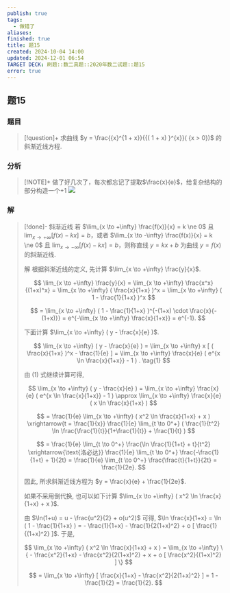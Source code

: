 ```yaml
---
publish: true
tags:
  - 做错了
aliases: 
finished: true
title: 题15
created: 2024-10-04 14:00
updated: 2024-12-01 06:54
TARGET DECK: 刷题::数二真题::2020年数二试题::题15
error: true
---
```

## 题15
### 题目
> [!question]+
> 求曲线 $y = \frac{{x}^{1 + x}}{{( 1 + x) }^{x}}( {x > 0})$ 的斜渐近线方程.
### 分析
> [!NOTE]+
> 做了好几次了，每次都忘记了提取$\frac{x}{e}$，给复杂结构的部分构造一个+1
> ![](https://img.hwenyi.tech/202412121242551.webp)
### 解
> [!done]-
> 斜渐近线 若 $\lim_{x \to +\infty} \frac{f(x)}{x} = k \ne 0$ 且 $\lim_{x \to +\infty} [f(x) - kx] = b$，或者 $\lim_{x \to -\infty} \frac{f(x)}{x} = k \ne 0$ 且 $\lim_{x \to -\infty} [f(x) - kx] = b$，则称直线 $y = kx + b$ 为曲线 $y = f(x)$ 的斜渐近线.
> 
> 解 根据斜渐近线的定义, 先计算 $\lim_{x \to +\infty} \frac{y}{x}$.
> 
> $$
> \lim_{x \to +\infty} \frac{y}{x} = \lim_{x \to +\infty} \frac{x^x}{(1+x)^x} = \lim_{x \to +\infty} ( \frac{x}{1+x} )^x = \lim_{x \to +\infty} ( 1 - \frac{1}{1+x} )^x
> $$
> 
> $$
> = \lim_{x \to +\infty} ( 1 - \frac{1}{1+x} )^{-(1+x) \cdot \frac{x}{-(1+x)}} = e^{-\lim_{x \to +\infty} \frac{x}{1+x}} = e^{-1}.
> $$
> 
> 下面计算 $\lim_{x \to +\infty} ( y - \frac{x}{e} )$.
> 
> $$
> \lim_{x \to +\infty} ( y - \frac{x}{e} ) = \lim_{x \to +\infty} x [ ( \frac{x}{1+x} )^x - \frac{1}{e} ] = \lim_{x \to +\infty} \frac{x}{e} ( e^{x \ln \frac{x}{1+x}} - 1 ) . \tag{1}
> $$
> 
> 由 (1) 式继续计算可得,
> 
> $$
> \lim_{x \to +\infty} ( y - \frac{x}{e} ) = \lim_{x \to +\infty} \frac{x}{e} ( e^{x \ln \frac{x}{1+x}} - 1 ) \approx \lim_{x \to +\infty} \frac{x}{e} ( x \ln \frac{x}{1+x} )
> $$
> 
> $$
> = \frac{1}{e} \lim_{x \to +\infty} ( x^2 \ln \frac{x}{1+x} + x ) \xrightarrow{t = \frac{1}{x}} \frac{1}{e} \lim_{t \to 0^+} ( \frac{1}{t^2} \ln \frac{\frac{1}{t}}{1+\frac{1}{t}} + \frac{1}{t} )
> $$
> 
> $$
> = \frac{1}{e} \lim_{t \to 0^+} \frac{\ln \frac{1}{1+t} + t}{t^2} \xrightarrow{\text{洛必达}} \frac{1}{e} \lim_{t \to 0^+} \frac{-\frac{1}{1+t} + 1}{2t} = \frac{1}{e} \lim_{t \to 0^+} \frac{\frac{t}{1+t}}{2t} = \frac{1}{2e}.
> $$
> 
> 因此, 所求斜渐近线方程为 $y = \frac{x}{e} + \frac{1}{2e}$.
> 
> 如果不采用倒代换, 也可以如下计算 $\lim_{x \to +\infty} ( x^2 \ln \frac{x}{1+x} + x )$.
> 
> 由 $\ln(1+u) = u - \frac{u^2}{2} + o(u^2)$ 可得, $\ln \frac{x}{1+x} = \ln ( 1 - \frac{1}{1+x} ) = - \frac{1}{1+x} - \frac{1}{2(1+x)^2} + o [ \frac{1}{(1+x)^2} ]$. 于是,
> 
> $$
> \lim_{x \to +\infty} ( x^2 \ln \frac{x}{1+x} + x ) = \lim_{x \to +\infty} \{ - \frac{x^2}{1+x} - \frac{x^2}{2(1+x)^2} + x + o [ \frac{x^2}{(1+x)^2} ] \}
> $$
> 
> $$
> = \lim_{x \to +\infty} [ \frac{x}{1+x} - \frac{x^2}{2(1+x)^2} ] = 1 - \frac{1}{2} = \frac{1}{2}.
> $$